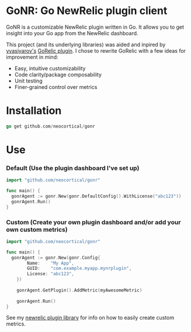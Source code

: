 # GoNR: Go NewRelic plugin client

GoNR is a customizable NewRelic plugin written in Go. It allows you to get insight into your Go app from the NewRelic dashboard. 

This project (and its underlying libraries) was aided and inpired by [yvasiyarov's](https://github.com/yvasiyarov) [GoRelic plugin](https://github.com/yvasiyarov/gorelic). I chose to rewrite GoRelic with a few ideas for improvement in mind: 

* Easy, intuitive customizability
* Code clarity/package composability
* Unit testing
* Finer-grained control over metrics

# Installation

```go
go get github.com/neocortical/gonr
```

# Use

### Default (Use the plugin dashboard I've set up)
```go
import "github.com/neocortical/gonr"

func main() {
  gonrAgent := gonr.New(gonr.DefaultConfig().WithLicense("abc123"))
  gonrAgent.Run()
}

```

### Custom (Create your own plugin dashboard and/or add your own custom metrics)
```go
import "github.com/neocortical/gonr"

func main() {
  gonrAgent := gonr.New(gonr.Config{
		Name:    "My App",
		GUID:    "com.example.myapp.mynrplugin",
		License: "abc123",
	})
	
	gonrAgent.GetPlugin().AddMetric(myAwesomeMetric)
	
	gonrAgent.Run()
}
```

See my [newrelic plugin library](https://github.com/neocortical/newrelic) for info on how to easily create custom metrics.

